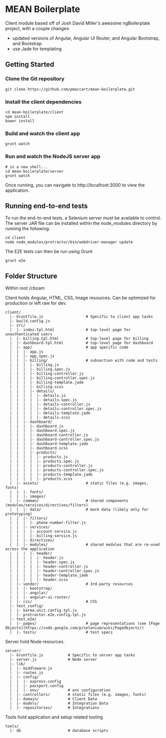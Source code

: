 # MEAN Boilerplate

Client module based off of Josh David Miller's awesome ngBoilerplate project, with a couple changes:
- updated versions of Angular, Angular UI Router, and Angular Bootstrap, and Bootstrap
- use Jade for templating

## Getting Started
### Clone the Git repository

```shell
git clone https://github.com/pmaccart/mean-boilerplate.git
```

### Install the client dependencies

```shell
cd mean-boilerplate/client
npm install
bower install
```

### Build and watch the client app
```shell
grunt watch
```

### Run and watch the NodeJS server app
```shell
# in a new shell...
cd mean-boilerplate/server
grunt watch
```

Once running, you can navigate to http://localhost:3000 to view the application.

## Running end-to-end tests
To run the end-to-end tests, a Selenium server must be available to control. The server JAR file
can be installed within the node_modules directory by running the following:
```shell
cd client
node node_modules/protractor/bin/webdriver-manager update
```

The E2E tests can then be run using Grunt
```shell
grunt e2e
```

## Folder Structure
Within root /cboam

Client holds Angular, HTML, CSS, Image resources. Can be optimized for production or left raw for dev.

    client/
      |- Gruntfile.js                   # Specific to client app tasks
      |- build.config.js
      |- src/
      |  |- index.tpl.html              # top-level page for unauthenticated users
      |  |- billing.tpl.html            # top-level page for billing
      |  |- dashboard.tpl.html          # top-level page for dashboard
      |  |- app/                        # app specific code
      |  |  |- app.js
      |  |  |- app.spec.js
      |  |  |- billing/                 # subsection with code and tests
      |  |  |  |- billing.js
      |  |  |  |- billing.spec.js
      |  |  |  |- billing-controller.js
      |  |  |  |- billing-controller.spec.js
      |  |  |  |- billing-template.jade
      |  |  |  |- billing.scss
      |  |  |  |- details/
      |  |  |  |  |- details.js
      |  |  |  |  |- details.spec.js
      |  |  |  |  |- details-controller.js
      |  |  |  |  |- details-controller.spec.js
      |  |  |  |  |- details-template.jade
      |  |  |  |  |- details.scss
      |  |  |- dashboard/
      |  |  |  |- dashboard.js
      |  |  |  |- dashboard.spec.js
      |  |  |  |- dashboard-controller.js
      |  |  |  |- dashboard-controller.spec.js
      |  |  |  |- dashboard-template.jade
      |  |  |  |- dashboard.scss
      |  |  |  |- products/
      |  |  |  |  |- products.js
      |  |  |  |  |- products.spec.js
      |  |  |  |  |- products-controller.js
      |  |  |  |  |- products-controller.spec.js
      |  |  |  |  |- products-template.jade
      |  |  |  |  |- products.scss
      |  |- assets/                     # static files (e.g. images, fonts)
      |  |  |- fonts/
      |  |  |- images/
      |  |- common/                     # shared components (modules/services/directives/filters)
      |  |  |- data/                    # mock data (likely only for prototyping)
      |  |  |- filters/
      |  |  |  |- phone-number-filter.js
      |  |  |- services/
      |  |  |  |- account-service.js
      |  |  |  |- billing-service.js
      |  |  |- directives/
      |  |  |- modules/                 # shared modules that are re-used across the application
      |  |  |  |- header/
      |  |  |  |  |- header.js
      |  |  |  |  |- header.spec.js
      |  |  |  |  |- header-controller.js
      |  |  |  |  |- header-controller.spec.js
      |  |  |  |  |- header-template.jade
      |  |  |  |  |- header.scss
      |  |- vendor/                     # 3rd-party resources
      |  |  |- bootstrap/
      |  |  |- angular/
      |  |  |- angular-ui-router/
      |  |- css/                        # CSS
      |- test_config/
      |  |- karma.unit.config.tpl.js
      |  |- protractor.e2e.config.tpl.js
      |- test_e2e/
      |  |- pages/                      # page representations (see [Page Objects](https://code.google.com/p/selenium/wiki/PageObjects))
      |  |- tests/                      # test specs


Server hold Node resources.

    server/
      |- Gruntfile.js           # Specific to server app tasks
      |- server.js              # Node server
      |- lib/
      |  |- middleware.js
      |  |- routes.js
      |  |- config/
      |  |  |- express.config
      |  |  |- passport.config
      |  |  |- env/             # env configuration
      |  |- controllers/        # static files (e.g. images, fonts)
      |  |- domain/             # Client Data
      |  |- models/             # Integration Data
      |  |- repositories/       # Integrations


Tools hold application and setup related tooling

    tools/
      |- db                     # database scripts
